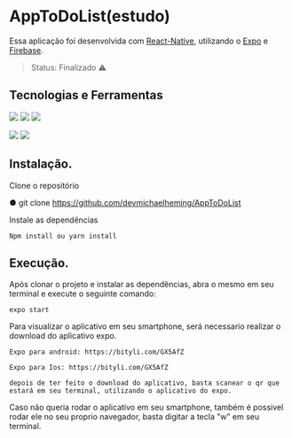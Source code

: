 # AppToDoList(estudo)
Essa aplicação foi desenvolvida com [React-Native](https://reactnative.dev), utilizando o [Expo](https://expo.dev/) e [Firebase](https://firebase.google.com/).

> Status: Finalizado ⚠️

## Tecnologias e Ferramentas
![](https://img.shields.io/badge/JavaScript-323330?style=for-the-badge&logo=javascript&logoColor=F7DF1E) ![](https://img.shields.io/badge/React_Native-20232A?style=for-the-badge&logo=react&logoColor=61DAFB) ![](https://img.shields.io/badge/styled--components-DB7093?style=for-the-badge&logo=styled-components&logoColor=white)

![](https://img.shields.io/badge/Expo-1B1F23?style=for-the-badge&logo=expo&logoColor=white) ![](https://img.shields.io/badge/firebase-ffca28?style=for-the-badge&logo=firebase&logoColor=black)

## Instalação.

Clone o repositório

  ● git clone https://github.com/devmichaelheming/AppToDoList

Instale as dependências

    Npm install ou yarn install


## Execução.

Após clonar o projeto e instalar as dependências, abra o mesmo em seu terminal e execute o seguinte comando:

    expo start

Para visualizar o aplicativo em seu smartphone, será necessario realizar o download do aplicativo expo.

    Expo para android: https://bityli.com/GX5AfZ

    Expo para Ios: https://bityli.com/GX5AfZ

    depois de ter feito o download do aplicativo, basta scanear o qr que estará em seu terminal, utilizando o aplicativo do expo.

Caso não queria rodar o aplicativo em seu smartphone, também é possivel rodar ele no seu proprio navegador, basta digitar a tecla "w" em seu terminal.
